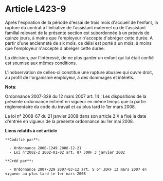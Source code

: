# Article L423-9

Après l'expiration de la période d'essai de trois mois d'accueil de l'enfant, la rupture du contrat à l'initiative de
l'assistant maternel ou de l'assistant familial relevant de la présente section est subordonnée à un préavis de quinze jours,
à moins que l'employeur n'accepte d'abréger cette durée. A partir d'une ancienneté de six mois, ce délai est porté à un mois,
à moins que l'employeur n'accepte d'abréger cette durée.

La décision, par l'intéressé, de ne plus garder un enfant qui lui était confié est soumise aux mêmes conditions.

L'inobservation de celles-ci constitue une rupture abusive qui ouvre droit, au profit de l'organisme employeur, à des
dommages et intérêts.

**Nota:**

Ordonnance 2007-329 du 12 mars 2007 art. 14 : Les dispositions de la présente ordonnance entrent en vigueur en même temps que
la partie réglementaire du code du travail et au plus tard le 1er mars 2008. 

La loi n° 2008-67 du 21 janvier 2008 dans son article 2 X a fixé la date d'entrée en vigueur de la présente ordonnance au 1er
mai 2008.

**Liens relatifs à cet article**

	**Codifié par**:

	  - Ordonnance 2000-1249 2000-12-21
	  - Loi n°2002-2 2002-01-02 art. 87 JORF 3 janvier 2002

	**Créé par**:

	  - Ordonnance 2007-329 2007-03-12 art. 5 6° JORF 13 mars 2007 en vigueur au plus tard le 1er mars 2008
